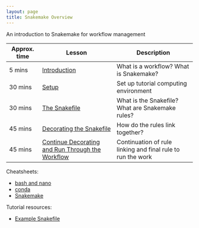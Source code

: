 ```yaml
---
layout: page
title: Snakemake Overview
---
```


An introduction to Snakemake for workflow management



  

Approx. time | Lesson | Description
--- | --- | ---
5 mins | [Introduction](./snakemake_0.md) | What is a workflow? What is Snakemake?
30 mins | [Setup](./snakemake_1.md) | Set up tutorial computing environment
30 mins | [The Snakefile](./snakemake_2.md) | What is the Snakefile? What are Snakemake rules?
45 mins | [Decorating the Snakefile](./snakemake_3.md) | How do the rules link together?
45 mins | [Continue Decorating and Run Through the Workflow](./snakemake_4.md) | Continuation of rule linking and final rule to run the work

Cheatsheets:

- [bash and nano](./bash_cheatsheet.md)
- [conda](./conda_cheatsheet.md)
- [Snakemake](./snakemake_cheatsheet.md)

Tutorial resources:

- [Example Snakefile](./snakemake_tutorial_docs/Snakefile.py)
